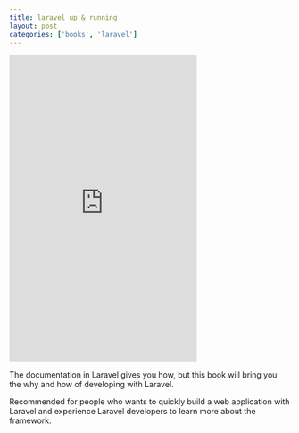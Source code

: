 ```yaml
---
title: laravel up & running
layout: post
categories: ['books', 'laravel']
---
```

<iframe type="text/html" width="336" height="550" frameborder="0" allowfullscreen style="max-width:100%" src="https://read.amazon.com/kp/card?asin=B07Q3T513R&preview=inline&linkCode=kpe&ref_=cm_sw_r_kb_dp_xxFXDbW12ZCG2" ></iframe>

The documentation in Laravel gives you how, but this book will bring you the why and how of developing with Laravel. 

Recommended for people who wants to quickly build a web application with Laravel and experience Laravel developers to learn more about the framework. 
